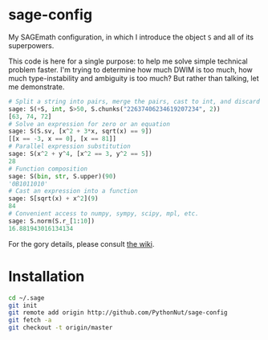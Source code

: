 sage-config
===========

My SAGEmath configuration, in which I introduce the object `S` and all of its superpowers.

This code is here for a single purpose: to help me solve simple technical problem faster. I'm trying to determine how much DWIM is too much, how much type-instability and ambiguity is too much? But rather than talking, let me demonstrate.

```python
# Split a string into pairs, merge the pairs, cast to int, and discard below 50
sage: S(+S, int, S>50, S.chunks("22637406234619207234", 2))
[63, 74, 72]
# Solve an expression for zero or an equation
sage: S(S.sv, [x^2 + 3*x, sqrt(x) == 9])
[[x == -3, x == 0], [x == 81]]
# Parallel expression substitution
sage: S(x^2 + y^4, [x^2 == 3, y^2 == 5])
28
# Function composition
sage: S(bin, str, S.upper)(90)
'0B1011010'
# Cast an expression into a function
sage: S[sqrt(x) + x^2](9)
84
# Convenient access to numpy, sympy, scipy, mpl, etc.
sage: S.norm(S.r_[1:10])
16.881943016134134

```

For the gory details, please consult [the wiki](https://github.com/PythonNut/sage-config/wiki).

Installation
============
```bash
cd ~/.sage
git init
git remote add origin http://github.com/PythonNut/sage-config
git fetch -a
git checkout -t origin/master
```
